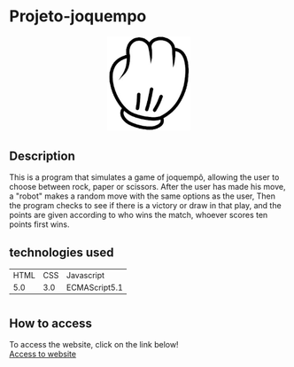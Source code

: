 # Projeto-joquempo

<p align="center">
 <img width="150" src="src/imagens/pedra.png">
</p>

## Description

 This is a program that simulates a game of joquempô, allowing the user to choose between rock, paper or scissors. After the user has made his move, a "robot" makes a random move with the same options as the user, Then the program checks to see if there is a victory or draw in that play, and the points are given according to who wins the match, whoever scores ten points first wins.

 ## technologies used

<table>
  <tr>
    <td>HTML</td>
    <td>CSS</td>
    <td>Javascript</td>
  </tr>
  <tr>
    <td>5.0</td>
    <td>3.0</td>
    <td>ECMAScript5.1</td>
  </tr>
</table>

#

## How to access

To access the website, click on the link below! <br>
<a href="https://filipi-pinheiro.github.io/Projeto-joquempo/" target="_blank">Access to website</a>

